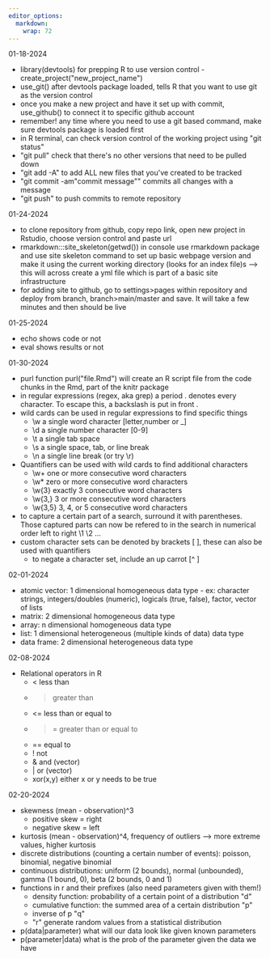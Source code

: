 ```yaml
---
editor_options: 
  markdown: 
    wrap: 72
---
```


01-18-2024 
  - library(devtools) for prepping R to use version control 
  -create_project("new_project_name")
  - use_git() after devtools package loaded, tells R that you want to use git as the version control 
  - once you make a new project and have it set up with commit, use_github() to connect it to specific github account
  - remember! any time where you need to use a git based command, make sure devtools package is loaded first
  - in R terminal, can check version control of the working project using "git status" 
  - "git pull" check that there's no other versions that need to be pulled down
  - "git add -A" to add ALL new files that you've created to be tracked
  - "git commit -am"commit message"" commits all changes with a message
  - "git push" to push commits to remote repository

01-24-2024
  - to clone repository from github, copy repo link, open new project in Rstudio, choose version control and paste url
  - rmarkdown:::site_skeleton(getwd()) in console use rmarkdown package and use site skeleton command to set up basic webpage version and make it using the current working directory (looks for an index file)s --> this will across create a yml file which is part of a basic site infrastructure
  - for adding site to github, go to settings>pages within repository and deploy from branch, branch>main/master and save. It will take a few minutes and then should be live
  
01-25-2024
  - echo shows code or not
  - eval shows results or not
  
01-30-2024
  - purl function purl("file.Rmd") will create an R script file from the code chunks in the Rmd, part of the knitr package
  - in regular expressions (regex, aka grep) a period . denotes every character. To escape this, a backslash is put in front \.
  - wild cards can be used in regular expressions to find specific things
    - \w a single word character [letter,number or _]
    - \d a single number character [0-9]
    - \t a single tab space
    - \s a single space, tab, or line break
    - \n a single line break (or try \r)
  - Quantifiers can be used with wild cards to find additional characters
    - \w+ one or more consecutive word characters
    - \w* zero or more consecutive word characters
    - \w{3} exactly 3 consecutive word characters
    - \w{3,} 3 or more consecutive word characters
    - \w{3,5} 3, 4, or 5 consecutive word characters
  - to capture a certain part of a search, surround it with parentheses. Those captured parts can now be refered to in the search in numerical order left to right \1 \2 ...
  - custom character sets can be denoted by brackets [ ], these can also be used with quantifiers
    - to negate a character set, include an up carrot [^ ]
    
    
02-01-2024
   - atomic vector: 1 dimensional homogeneous data type
    - ex: character strings, integers/doubles (numeric), logicals (true, false), factor, vector of lists
   - matrix: 2 dimensional homogeneous data type
   - array: n dimensional homogeneous data type
   - list: 1 dimensional heterogeneous (multiple kinds of data) data type
   - data frame: 2 dimensional heterogeneous data type
   
02-08-2024
  - Relational operators in R
    - < less than
    - > greater than
    - <= less than or equal to
    - >= greater than or equal to
    - == equal to
    - ! not
    - & and (vector)
    - | or (vector)
    - xor(x,y) either x or y needs to be true
    
02-20-2024
  - skewness (mean - observation)^3
    - positive skew = right
    - negative skew = left
  - kurtosis (mean - observation)^4, frequency of outliers --> more extreme values, higher kurtosis
  - discrete distributions (counting a certain number of events): poisson, binomial, negative binomial
  - continuous distributions: uniform (2 bounds), normal (unbounded), gamma (1 bound, 0), beta (2 bounds, 0 and 1)
  - functions in r and their prefixes (also need parameters given with them!)
    - density function: probability of a certain point of a distribution "d"
    - cumulative function: the summed area of a certain distribution "p"
    - inverse of p "q"
    - "r" generate random values from a statistical distribution
  - p(data|parameter) what will our data look like given known parameters
  - p(parameter|data) what is the prob of the parameter given the data we have